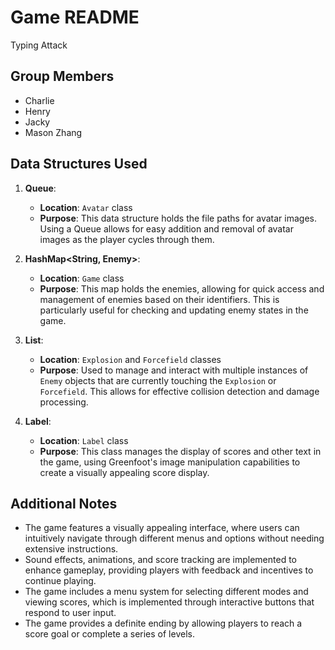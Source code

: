 # Game README
Typing Attack

## Group Members
- Charlie
- Henry
- Jacky
- Mason Zhang

## Data Structures Used

1. **Queue<String>**: 
   - **Location**: `Avatar` class
   - **Purpose**: This data structure holds the file paths for avatar images. Using a Queue allows for easy addition and removal of avatar images as the player cycles through them.

2. **HashMap<String, Enemy>**: 
   - **Location**: `Game` class
   - **Purpose**: This map holds the enemies, allowing for quick access and management of enemies based on their identifiers. This is particularly useful for checking and updating enemy states in the game.

3. **List<Enemy>**: 
   - **Location**: `Explosion` and `Forcefield` classes
   - **Purpose**: Used to manage and interact with multiple instances of `Enemy` objects that are currently touching the `Explosion` or `Forcefield`. This allows for effective collision detection and damage processing.

4. **Label**: 
   - **Location**: `Label` class
   - **Purpose**: This class manages the display of scores and other text in the game, using Greenfoot's image manipulation capabilities to create a visually appealing score display.

## Additional Notes
- The game features a visually appealing interface, where users can intuitively navigate through different menus and options without needing extensive instructions.
- Sound effects, animations, and score tracking are implemented to enhance gameplay, providing players with feedback and incentives to continue playing.
- The game includes a menu system for selecting different modes and viewing scores, which is implemented through interactive buttons that respond to user input.
- The game provides a definite ending by allowing players to reach a score goal or complete a series of levels.


